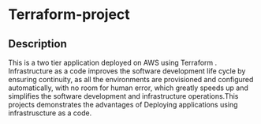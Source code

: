 # Terraform-project

## Description
This is a two tier application deployed on AWS using Terraform .
Infrastructure as a code improves the software development life cycle by ensuring continuity, as all the environments are provisioned and configured automatically, with no room for human error, which greatly speeds up and simplifies the software development and infrastructure operations.This projects demonstrates the advantages of Deploying applications using infrastruscture as a code.  


